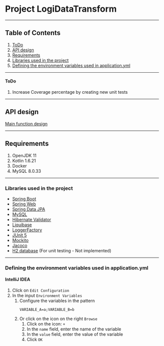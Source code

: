 # Project LogiDataTransform 

---

## Table of Contents
1. [ToDo](#todo)
2. [API design](#api-design)
3. [Requirements](#requirements)
4. [Libraries used in the project](#libraries-used-in-the-project)
5. [Defining the environment variables used in application.yml](#defining-the-environment-variables-used-in-applicationyml)

---

#### ToDo
1. Increase Coverage percentage by creating new unit tests

---
## API design

[Main function design](https://miro.com/app/board/uXjVNMKk4OI=/?moveToWidget=3458764570634815267&cot=14)

---

## Requirements
1. OpenJDK 11
2. Kotlin 1.6.21
3. Docker
4. MySQL 8.0.33

---

### Libraries used in the project
- [Spring Boot](https://spring.io/projects/spring-boot)
- [Spring Web](https://spring.io/guides/gs/serving-web-content/)
- [Spring Data JPA](https://spring.io/projects/spring-data-jpa)
- [MySQL](https://spring.io/guides/gs/accessing-data-mysql/)
- [Hibernate Validator](https://hibernate.org/validator/)
- [Liquibase](https://contribute.liquibase.com/extensions-integrations/directory/integration-docs/springboot/springboot/)
- [LoggerFactory](https://www.slf4j.org/api/org/slf4j/LoggerFactory.html)
- [JUnit 5](https://junit.org/junit5/)
- [Mockito](https://site.mockito.org/)
- [Jacoco](https://www.eclemma.org/jacoco/)
- [H2 database](https://www.h2database.com/html/main.html) (For unit testing - Not implemented)

---
### Defining the environment variables used in application.yml

#### IntelliJ IDEA
1. Click on `Edit Configuration`
2. In the input `Environment Variables`
    1. Configure the variables in the pattern
        ```
        VARIABLE_A=a;VARIABLE_B=b
        ```
    2. Or click on the icon on the right `Browse`
        1. Click on the icon: `+`
        2. In the `name` field, enter the name of the variable
        3. In the `value` field, enter the value of the variable
        4. Click `OK`

